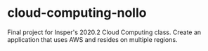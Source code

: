 # cloud-computing-nollo
Final project for Insper's 2020.2 Cloud Computing class. Create an application that uses AWS and resides on multiple regions.
